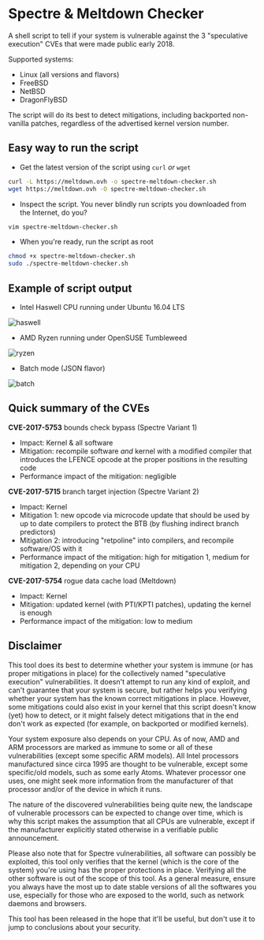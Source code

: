 Spectre & Meltdown Checker
==========================

A shell script to tell if your system is vulnerable against the 3 "speculative execution" CVEs that were made public early 2018.

Supported systems:
- Linux (all versions and flavors)
- FreeBSD
- NetBSD
- DragonFlyBSD

The script will do its best to detect mitigations, including backported non-vanilla patches, regardless of the advertised kernel version number.

## Easy way to run the script

- Get the latest version of the script using `curl` *or* `wget`

```bash
curl -L https://meltdown.ovh -o spectre-meltdown-checker.sh
wget https://meltdown.ovh -O spectre-meltdown-checker.sh
```

- Inspect the script. You never blindly run scripts you downloaded from the Internet, do you?

```bash
vim spectre-meltdown-checker.sh
```

- When you're ready, run the script as root

```bash
chmod +x spectre-meltdown-checker.sh
sudo ./spectre-meltdown-checker.sh
```

## Example of script output

- Intel Haswell CPU running under Ubuntu 16.04 LTS

![haswell](https://framapic.org/1kWmNwE6ll0p/ayTRX9JRlHJ7.png)

- AMD Ryzen running under OpenSUSE Tumbleweed

![ryzen](https://framapic.org/TkWbuh421YQR/6MAGUP3lL6Ne.png)

- Batch mode (JSON flavor)

![batch](https://framapic.org/HEcWFPrLewbs/om1LdufspWTJ.png)

## Quick summary of the CVEs

**CVE-2017-5753** bounds check bypass (Spectre Variant 1)

   - Impact: Kernel & all software
   - Mitigation: recompile software *and* kernel with a modified compiler that introduces the LFENCE opcode at the proper positions in the resulting code
   - Performance impact of the mitigation: negligible

**CVE-2017-5715** branch target injection (Spectre Variant 2)

   - Impact: Kernel
   - Mitigation 1: new opcode via microcode update that should be used by up to date compilers to protect the BTB (by flushing indirect branch predictors)
   - Mitigation 2: introducing "retpoline" into compilers, and recompile software/OS with it
   - Performance impact of the mitigation: high for mitigation 1, medium for mitigation 2, depending on your CPU

**CVE-2017-5754** rogue data cache load (Meltdown)

   - Impact: Kernel
   - Mitigation: updated kernel (with PTI/KPTI patches), updating the kernel is enough
   - Performance impact of the mitigation: low to medium

## Disclaimer

This tool does its best to determine whether your system is immune (or has proper mitigations in place) for the collectively named "speculative execution" vulnerabilities. It doesn't attempt to run any kind of exploit, and can't guarantee that your system is secure, but rather helps you verifying whether your system has the known correct mitigations in place.
However, some mitigations could also exist in your kernel that this script doesn't know (yet) how to detect, or it might falsely detect mitigations that in the end don't work as expected (for example, on backported or modified kernels).

Your system exposure also depends on your CPU. As of now, AMD and ARM processors are marked as immune to some or all of these vulnerabilities (except some specific ARM models). All Intel processors manufactured since circa 1995 are thought to be vulnerable, except some specific/old models, such as some early Atoms. Whatever processor one uses, one might seek more information from the manufacturer of that processor and/or of the device in which it runs.

The nature of the discovered vulnerabilities being quite new, the landscape of vulnerable processors can be expected to change over time, which is why this script makes the assumption that all CPUs are vulnerable, except if the manufacturer explicitly stated otherwise in a verifiable public announcement.

Please also note that for Spectre vulnerabilities, all software can possibly be exploited, this tool only verifies that the kernel (which is the core of the system) you're using has the proper protections in place. Verifying all the other software is out of the scope of this tool. As a general measure, ensure you always have the most up to date stable versions of all the softwares you use, especially for those who are exposed to the world, such as network daemons and browsers.

This tool has been released in the hope that it'll be useful, but don't use it to jump to conclusions about your security.
